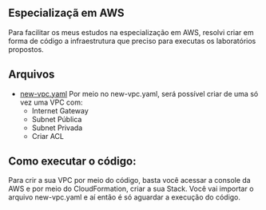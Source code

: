 ## Especializaçã em AWS

Para facilitar os meus estudos na especialização em AWS, resolvi criar em forma de código a infraestrutura que preciso para executas os laboratórios propostos.



## Arquivos

 - [new-vpc.yaml](https://github.com/felipehf/aws/blob/main/new-vpc.yaml)
  Por meio no new-vpc.yaml, será possível criar de uma só vez uma VPC com:
    - Internet Gateway
    - Subnet Pública
    - Subnet Privada
    - Criar ACL


## Como executar o código:
Para crir a sua VPC por meio do código, basta você acessar a console da AWS e por meio do CloudFormation, criar a sua Stack. Você vai importar o arquivo new-vpc.yaml e aí então é só aguardar a execução do código.

